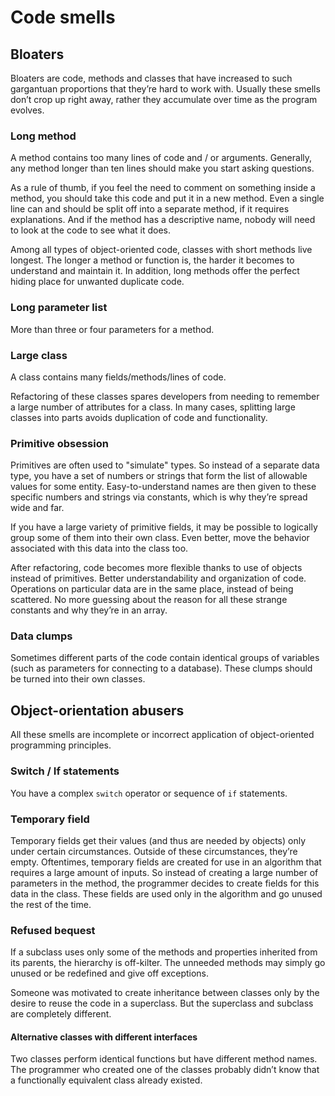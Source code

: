 # Code smells

## Bloaters

Bloaters are code, methods and classes that have increased to such gargantuan proportions that they’re hard to work with. Usually these smells don’t crop up right away, rather they accumulate over time as the program evolves.

### Long method

A method contains too many lines of code and / or arguments. Generally, any method longer than ten lines should make you start asking questions.

As a rule of thumb, if you feel the need to comment on something inside a method, you should take this code and put it in a new method. Even a single line can and should be split off into a separate method, if it requires explanations. And if the method has a descriptive name, nobody will need to look at the code to see what it does.

Among all types of object-oriented code, classes with short methods live longest. The longer a method or function is, the harder it becomes to understand and maintain it. In addition, long methods offer the perfect hiding place for unwanted duplicate code.

### Long parameter list

More than three or four parameters for a method.

### Large class

A class contains many fields/methods/lines of code.

Refactoring of these classes spares developers from needing to remember a large number of attributes for a class. In many cases, splitting large classes into parts avoids duplication of code and functionality.

### Primitive obsession

Primitives are often used to "simulate" types. So instead of a separate data type, you have a set of numbers or strings that form the list of allowable values for some entity. Easy-to-understand names are then given to these specific numbers and strings via constants, which is why they’re spread wide and far.

If you have a large variety of primitive fields, it may be possible to logically group some of them into their own class. Even better, move the behavior associated with this data into the class too.

After refactoring, code becomes more flexible thanks to use of objects instead of primitives. Better understandability and organization of code. Operations on particular data are in the same place, instead of being scattered. No more guessing about the reason for all these strange constants and why they’re in an array.

### Data clumps

Sometimes different parts of the code contain identical groups of variables (such as parameters for connecting to a database). These clumps should be turned into their own classes.

## Object-orientation abusers

All these smells are incomplete or incorrect application of object-oriented programming principles.

### Switch / If statements

You have a complex `switch` operator or sequence of `if` statements.

### Temporary field

Temporary fields get their values (and thus are needed by objects) only under certain circumstances. Outside of these circumstances, they’re empty. Oftentimes, temporary fields are created for use in an algorithm that requires a large amount of inputs. So instead of creating a large number of parameters in the method, the programmer decides to create fields for this data in the class. These fields are used only in the algorithm and go unused the rest of the time.

### Refused bequest

If a subclass uses only some of the methods and properties inherited from its parents, the hierarchy is off-kilter. The unneeded methods may simply go unused or be redefined and give off exceptions.

Someone was motivated to create inheritance between classes only by the desire to reuse the code in a superclass. But the superclass and subclass are completely different.

#### Alternative classes with different interfaces

Two classes perform identical functions but have different method names. The programmer who created one of the classes probably didn’t know that a functionally equivalent class already existed.
